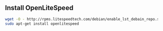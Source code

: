 ## Install OpenLiteSpeed

```bash
wget -O - http://rpms.litespeedtech.com/debian/enable_lst_debain_repo.sh | bash
sudo apt-get install openlitespeed
```
